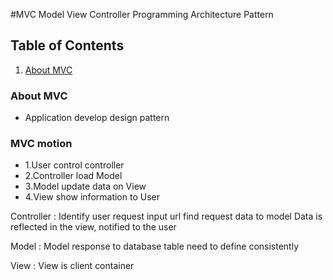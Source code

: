 #MVC
Model View Controller
Programming Architecture Pattern


## Table of Contents

1. [About MVC](#About-MVC)


### About MVC

- Application develop design pattern


### MVC motion

- 1.User control controller
- 2.Controller load Model
- 3.Model update data on View
- 4.View show information to User

Controller : Identify user request input url
find request data to model
Data is reflected in the view, notified to the user

Model : Model response to database table
need to define consistently

View : View is client container
